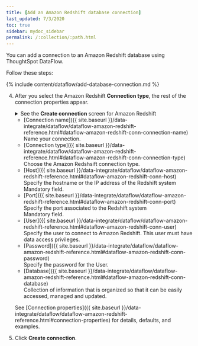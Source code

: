 ```yaml
---
title: [Add an Amazon Redshift database connection]
last_updated: 7/3/2020
toc: true
sidebar: mydoc_sidebar
permalink: /:collection/:path.html
---
```

You can add a connection to an Amazon Redshift database using ThoughtSpot DataFlow.

Follow these steps:

{% include content/dataflow/add-database-connection.md %}

4. After you select the Amazon Redshift **Connection type**, the rest of the connection properties appear.

   <details>
     <summary>See the <strong>Create connection</strong> screen for Amazon Redshift</summary>
     <p>
      <img src="../../images/dataflow-amazon-redshift-create.png" alt="Create Amazon Redshift connection" /></p>
   </details>

   * [Connection name]({{ site.baseurl }}/data-integrate/dataflow/dataflow-amazon-redshift-reference.html#dataflow-amazon-redshift-conn-connection-name)<br/>Name your connection.
   * [Connection type]({{ site.baseurl }}/data-integrate/dataflow/dataflow-amazon-redshift-reference.html#dataflow-amazon-redshift-conn-connection-type)<br/>Choose the Amazon Redshsift connection type.
   * [Host]({{ site.baseurl }}/data-integrate/dataflow/dataflow-amazon-redshift-reference.html#dataflow-amazon-redshift-conn-host)<br/>Specify the hostname or the IP address of the Redshift system<br/>Mandatory field.
   * [Port]({{ site.baseurl }}/data-integrate/dataflow/dataflow-amazon-redshift-reference.html#dataflow-amazon-redshift-conn-port)<br/>Specify the port associated to the Redshift system<br/>Mandatory field.
   * [User]({{ site.baseurl }}/data-integrate/dataflow/dataflow-amazon-redshift-reference.html#dataflow-amazon-redshift-conn-user)<br/>Specify the user to connect to Amazon Redshift. This user must have data access privileges.
   * [Password]({{ site.baseurl }}/data-integrate/dataflow/dataflow-amazon-redshift-reference.html#dataflow-amazon-redshift-conn-password)<br/>Specify the password for the User.
   * [Database]({{ site.baseurl }}/data-integrate/dataflow/dataflow-amazon-redshift-reference.html#dataflow-amazon-redshift-conn-database)<br/>Collection of information that is organized so that it can be easily accessed, managed and updated.

   See [Connection properties]({{ site.baseurl }}/data-integrate/dataflow/dataflow-amazon-redshift-reference.html#connection-properties) for details, defaults, and examples.

5. Click **Create connection**.   
